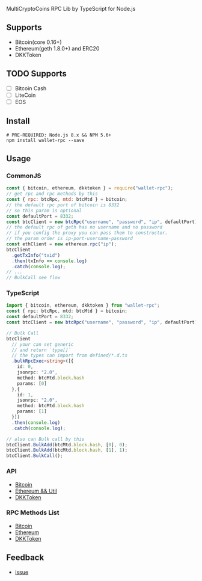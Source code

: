 MultiCryptoCoins RPC Lib by TypeScript for Node.js

## Supports

* Bitcoin(core 0.16+)
* Ethereum(geth 1.8.0+) and ERC20
* DKKToken

## TODO Supports

* [ ] Bitcoin Cash
* [ ] LiteCoin
* [ ] EOS

## Install

```shell
# PRE-REQUIRED: Node.js 8.x && NPM 5.6+
npm install wallet-rpc --save
```

## Usage

### CommonJS

```js
const { bitcoin, ethereum, dkktoken } = require("wallet-rpc");
// get rpc and rpc methods by this
const { rpc: btcRpc, mtd: btcMtd } = bitcoin;
// the default rpc port of bitcoin is 8332
// so this param is optional
const defaultPort = 8332;
const btcClient = new btcRpc("username", "password", "ip", defaultPort);
// the default rpc of geth has no username and no password
// if you config the proxy you can pass them to constructor.
// the param order is ip-port-username-password
const ethClient = new ethereum.rpc("ip");
btcClient
  .getTxInfo("txid")
  .then(txInfo => console.log)
  .catch(console.log);
// ...
// BulkCall see flow
```

### TypeScript

```typescript
import { bitcoin, ethereum, dkktoken } from "wallet-rpc";
const { rpc: btcRpc, mtd: btcMtd } = bitcoin;
const defaultPort = 8332;
const btcClient = new btcRpc("username", "password", "ip", defaultPort);

// Bulk Call
btcClient
  // your can set generic
  // and return `type[]`
  // the types can import from defined/*.d.ts
  .bulkRpcExec<string>([{
    id: 0,
    jsonrpc: "2.0",
    method: btcMtd.block.hash
    params: [0]
  },{
    id: 1,
    jsonrpc: "2.0",
    method: btcMtd.block.hash
    params: [1]
  }])
  .then(console.log)
  .catch(console.log);

// also can Bulk call by this
btcClient.BulkAdd(btcMtd.block.hash, [0], 0);
btcClient.BulkAdd(btcMtd.block.hash, [1], 1);
btcClient.BulkCall();
```

### API

* [Bitcoin](./types/bitcoin/rpc.d.ts)
* [Ethereum && Util](./types/ethereum/rpc.d.ts)
* [DKKToken](./types/dkktoken/rpc.d.ts)

### RPC Methods List

* [Bitcoin](./src/bitcoin/mtd.ts)
* [Ethereum](./src/ethereum/mtd.ts)
* [DKKToken](./src/dkktoken/mtd.ts)

## Feedback

* [issue](https://github.com/isLishude/wallet-rpc/issues)
